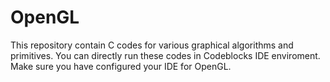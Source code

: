 # OpenGL
This repository contain C codes for various graphical algorithms and primitives. You can directly run these codes in Codeblocks IDE enviroment. Make sure you have configured your IDE for OpenGL.

